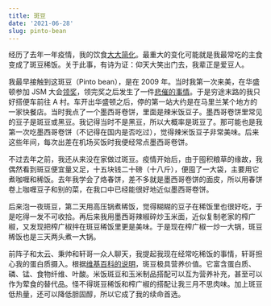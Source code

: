 ```yaml
---
title: 斑豆
date: '2021-06-28'
slug: pinto-bean
---
```


经历了去年一年疫情，我的饮食[大大简化](/cn/2020/06/fully-poor/)。最重大的变化可能就是我最常吃的主食变成了斑豆稀饭。关于此事，有诗为证：仰天大笑出门去，我辈正是爱豆人。

我最早接触到这斑豆（Pinto bean），是在 2009 年。当时我第一次来美，在华盛顿参加 JSM 大会[领奖](/cn/2009/04/won-john-chambers-award/)，领完奖之后发生了一件[悲催的事情](/en/2018/02/career-crisis/#you-ve-always-got-issues-yihui)。于是穷途末路的我只好搭便车前往 A 村。车开出华盛顿之后，停的第一站大约是在马里兰某个地方的一家快餐店。当时我点了一个墨西哥卷饼，里面是辣米饭豆子。墨西哥卷饼里常见的豆子是斑豆或黑豆。我记得当时不是黑豆，所以大概率是斑豆了。那可能也是我第一次吃墨西哥卷饼（不记得在国内是否吃过），觉得辣米饭豆子非常美味。后来这些年间，每次出差在机场买饭时我便经常点墨西哥卷饼。

不过去年之前，我还从来没在家做过斑豆。疫情开始后，由于囤积粮草的缘故，我偶然看到斑豆便宜量又足，十五块钱二十磅（十八斤），便囤了一大袋，主要用它煮咖喱和稀饭。去年我学会了烙春饼，差不多就是墨西哥卷饼的面皮，所以用春饼卷上咖喱豆子和别的菜，在我口中已经能很好地近似墨西哥卷饼。

后来泡一夜斑豆，第二天用高压锅煮稀饭，觉得糊糊的豆子在稀饭里也很好吃，于是吃得一发不可收拾。再后来我用墨西哥辣椒碎炒玉米面，近似复制老家的榨广椒，又发现把榨广椒拌在斑豆稀饭里更是美味。于是现在榨广椒一炒一大锅，斑豆稀饭也是三天两头煮一大锅。

前阵子和太云、秉帅和轩哥一众人聊天，我提起我现在经常吃稀饭的事情，轩哥担心我的蛋白质摄入。根据[维基百科的说明](https://en.wikipedia.org/wiki/Pinto_bean)，斑豆极具营养价值。它富含蛋白质、磷、锰、食物纤维、叶酸。米饭斑豆和玉米制品搭配可以互为营养补充，甚至可以作为荤食的替代品。怪不得斑豆稀饭和榨广椒的搭配让我三月不思肉味。加上斑豆低热量，还可以降低胆固醇，所以它成了我的续命首选。
